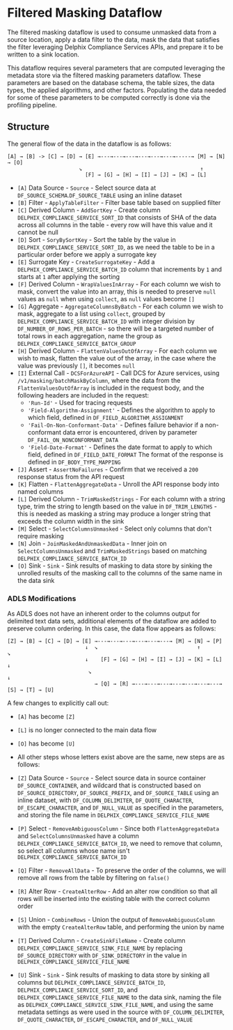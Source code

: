 # Filtered Masking Dataflow

The filtered masking dataflow is used to consume unmasked data from a source location, apply a data filter to the data,
mask the data that satisfies the filter leveraging Delphix Compliance Services APIs, and prepare it to be written to a
sink location.

This dataflow requires several parameters that are computed leveraging the metadata store via the filtered masking
parameters dataflow. These parameters are based on the database schema, the table sizes, the data types, the applied
algorithms, and other factors. Populating the data needed for some of these parameters to be computed correctly is done
via the profiling pipeline.

## Structure

The general flow of the data in the dataflow is as follows:
```
[A] → [B] -> [C] → [D] → [E] →---→---→---→---→---→---→-----→ [M] → [N] → [O]
                       ↘︎                                      ↑
                         [F] → [G] → [H] → [I] → [J] → [K] → [L] 
```

* `[A]` Data Source - `Source` - Select source data at `DF_SOURCE_SCHEMA`.`DF_SOURCE_TABLE` using an inline dataset
* `[B]` Filter - `ApplyTableFilter` - Filter base table based on supplied filter
* `[C]` Derived Column - `AddSortKey` - Create column `DELPHIX_COMPLIANCE_SERVICE_SORT_ID` that consists of SHA of the
data across all columns in the table - every row will have this value and it cannot be null
* `[D]` Sort - `SoryBySortKey` - Sort the table by the value in `DELPHIX_COMPLIANCE_SERVICE_SORT_ID`, as we need the
table to be in a particular order before we apply a surrogate key
* `[E]` Surrogate Key - `CreateSurrogateKey` - Add a `DELPHIX_COMPLIANCE_SERVICE_BATCH_ID` column that
increments by `1` and starts at `1` after applying the sorting
* `[F]` Derived Column - `WrapValuesInArray` - For each column we wish to mask, convert the value into an array, this
is needed to preserve `null` values as `null` when using `collect`, as `null` values become `[]`
* `[G]` Aggregate - `AggregateColumnsByBatch` - For each column we wish to mask, aggregate to a list using `collect`,
grouped by `DELPHIX_COMPLIANCE_SERVICE_BATCH_ID` with integer division by `DF_NUMBER_OF_ROWS_PER_BATCH` - so there will be
a targeted number of total rows in each aggregation, name the group as `DELPHIX_COMPLIANCE_SERVICE_BATCH_GROUP`
* `[H]` Derived Column - `FlattenValuesOutOfArray` - For each column we wish to mask, flatten the value out of the
array, in the case where the value was previously `[]`, it becomes `null`
* `[I]` External Call - `DCSForAzureAPI` -  Call DCS for Azure services, using `/v1/masking/batchMaskByColumn`,
where the data from the `FlattenValuesOutOfArray` is included in the request body, and the following headers are
included in the request:
  * `'Run-Id'` - Used for tracing requests
  * `'Field-Algorithm-Assignment'` - Defines the algorithm to apply to which field, defined in
    `DF_FIELD_ALGORITHM_ASSIGNMENT`
  * `'Fail-On-Non-Conformant-Data'` - Defines failure behavior if a non-conformant data error is encountered, driven by
    parameter `DF_FAIL_ON_NONCONFORMANT_DATA`
  * `'Field-Date-Format'` - Defines the date format to apply to which field, defined in `DF_FIELD_DATE_FORMAT`
The format of the response is defined in `DF_BODY_TYPE_MAPPING`
* `[J]` Assert - `AssertNoFailures` - Confirm that we received a `200` response status from the API request
* `[K]` Flatten - `FlattenAggregateData` - Unroll the API response body into named columns
* `[L]` Derived Column - `TrimMaskedStrings` - For each column with a string type, trim the string to length based on
the value in `DF_TRIM_LENGTHS` - this is needed as masking a string may produce a longer string that exceeds the column
width in the sink
* `[M]` Select - `SelectColumnsUnmasked` - Select only columns that don't require masking
* `[N]` Join - `JoinMaskedAndUnmaskedData` - Inner join on `SelectColumnsUnmasked` and `TrimMaskedStrings` based on
matching `DELPHIX_COMPLIANCE_SERVICE_BATCH_ID`
* `[O]` Sink - `Sink` - Sink results of masking to data store by sinking the unrolled results of the masking call to
the columns of the same name in the data sink

### ADLS Modifications

As ADLS does not have an inherent order to the columns output for delimited text data sets, additional elements of the
dataflow are added to preserve column ordering. In this case, the data flow appears as follows:

```
[Z] → [B] → [C] → [D] → [E] →---→---→---→---→---→---→ [M] → [N] → [P]
                         ↓  ↘︎                                ↑        ↘︎
                         ↓    [F] → [G] → [H] → [I] → [J] → [K] → [L]  ↓
                          ↘︎                                            ↓
                            → [Q] → [R] →---→---→---→---→---→---→---→ [S] → [T] → [U]
```

A few changes to explicitly call out:
* `[A]` has become `[Z]`
* `[L]` is no longer connected to the main data flow
* `[O]` has become `[U]` 

* All other steps whose letters exist above are the same, new steps are as follows:
* `[Z]` Data Source - `Source` - Select source data in source container `DF_SOURCE_CONTAINER`, and wildcard that is
constructed based on `DF_SOURCE_DIRECTORY`, `DF_SOURCE_PREFIX`, and `DF_SOURCE_TABLE` using an inline dataset, with
`DF_COLUMN_DELIMITER`, `DF_QUOTE_CHARACTER`, `DF_ESCAPE_CHARACTER`, and `DF_NULL_VALUE` as specified in the parameters,
and storing the file name in `DELPHIX_COMPLIANCE_SERVICE_FILE_NAME`
* `[P]` Select - `RemoveAmbiguousColumn` - Since both `FlattenAggregateData` and `SelectColumnsUnmasked` have a column
`DELPHIX_COMPLIANCE_SERVICE_BATCH_ID`, we need to remove that column, so select all columns whose name isn't
`DELPHIX_COMPLIANCE_SERVICE_BATCH_ID`
* `[Q]` Filter - `RemoveAllData` - To preserve the order of the columns, we will remove all rows from the table by
filtering on `false()`
* `[R]` Alter Row - `CreateAlterRow` - Add an alter row condition so that all rows will be inserted into the existing
table with the correct column order
* `[S]` Union - `CombineRows` - Union the output of `RemoveAmbiguousColumn` with the empty `CreateAlterRow` table, and
performing the union by name
* `[T]` Derived Column - `CreateSinkFileName` - Create column `DELPHIX_COMPLIANCE_SERVICE_SINK_FILE_NAME` by replacing
`DF_SOURCE_DIRECTORY` with `DF_SINK_DIRECTORY` in the value in `DELPHIX_COMPLIANCE_SERVICE_FILE_NAME`
* `[U]` Sink - `Sink` - Sink results of masking to data store by sinking all columns but
`DELPHIX_COMPLIANCE_SERVICE_BATCH_ID`, `DELPHIX_COMPLIANCE_SERVICE_SORT_ID`, and `DELPHIX_COMPLIANCE_SERVICE_FILE_NAME`
to the data sink, naming the file as `DELPHIX_COMPLIANCE_SERVICE_SINK_FILE_NAME`, and using the same metadata settings
as were used in the source with `DF_COLUMN_DELIMITER`, `DF_QUOTE_CHARACTER`, `DF_ESCAPE_CHARACTER`, and `DF_NULL_VALUE`